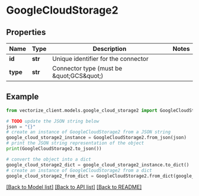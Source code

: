 # GoogleCloudStorage2


## Properties

Name | Type | Description | Notes
------------ | ------------- | ------------- | -------------
**id** | **str** | Unique identifier for the connector | 
**type** | **str** | Connector type (must be \&quot;GCS\&quot;) | 

## Example

```python
from vectorize_client.models.google_cloud_storage2 import GoogleCloudStorage2

# TODO update the JSON string below
json = "{}"
# create an instance of GoogleCloudStorage2 from a JSON string
google_cloud_storage2_instance = GoogleCloudStorage2.from_json(json)
# print the JSON string representation of the object
print(GoogleCloudStorage2.to_json())

# convert the object into a dict
google_cloud_storage2_dict = google_cloud_storage2_instance.to_dict()
# create an instance of GoogleCloudStorage2 from a dict
google_cloud_storage2_from_dict = GoogleCloudStorage2.from_dict(google_cloud_storage2_dict)
```
[[Back to Model list]](../README.md#documentation-for-models) [[Back to API list]](../README.md#documentation-for-api-endpoints) [[Back to README]](../README.md)


